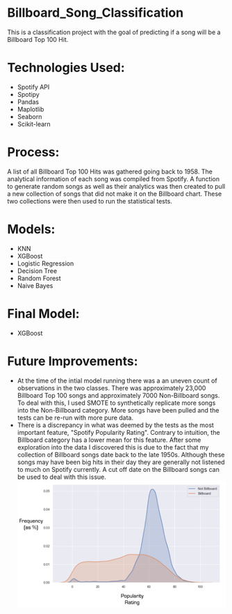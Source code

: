 # Billboard_Song_Classification
This is a classification project with the goal of predicting if a song will be a Billboard Top 100 Hit.

# Technologies Used:
  - Spotify API
  - Spotipy
  - Pandas
  - Maplotlib
  - Seaborn
  - Scikit-learn
  
# Process:
A list of all Billboard Top 100 Hits was gathered going back to 1958. The analytical information of each song was compiled from Spotify. A function to generate random songs as well as their analytics was then created to pull a new collection of songs that did not make it on the Billboard chart. These two collections were then used to run the statistical tests.

# Models:
  - KNN
  - XGBoost
  - Logistic Regression
  - Decision Tree
  - Random Forest
  - Naive Bayes
  
# Final Model:
  - XGBoost
  
# Future Improvements:
  - At the time of the intial model running there was a an uneven count of observations in the two classes. There was  approximately 23,000 Billboard Top 100 songs and approximately 7000 Non-Billboard songs. To deal with this, I used SMOTE to synthetically replicate more songs into the Non-Billboard category. More songs have been pulled and the tests can be re-run with more pure data.
  - There is a discrepancy in what was deemed by the tests as the most important feature, "Spotify Popularity Rating". Contrary to intuition, the Billboard category has a lower mean for this feature. After some exploration into the data I discovered this is due to the fact that my collection of Billboard songs date back to the late 1950s. Although these songs may have been big hits in their day they are generally not listened to much on Spotify currently. A cut off date on the Billboard songs can be used to deal with this issue. 
![alt text](https://github.com/eharacz/Billboard_Song_Classification/blob/wip/Category_SpotPop_Distribution.png "Category Popularity Distributions")
